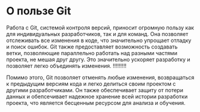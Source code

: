 # О пользе Git

Работа с Git, системой контроля версий, приносит огромную пользу как для индивидуальных разработчиков, так и для команд. Она позволяет отслеживать все изменения в коде, что значительно упрощает отладку и поиск ошибок. Git также предоставляет возможность создавать ветки, позволяющие параллельно работать над разными частями проекта, не мешая друг другу. Это значительно ускоряет разработку и позволяет легко объединять изменения. !!!!!!!!!

Помимо этого, Git позволяет отменять любые изменения, возвращаться к предыдущим версиям кода и легко делиться своим проектом с другими разработчиками. Он также обеспечивает защиту от потери данных и обепсечивает надежное хранение всей истории разработки проекта, что является бесценным ресурсом для анализа и обучения.